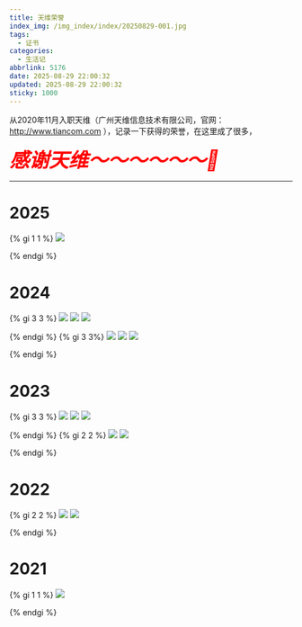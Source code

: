 ```yaml
---
title: 天维荣誉
index_img: /img_index/index/20250829-001.jpg
tags:
  - 证书
categories:
  - 生活记
abbrlink: 5176
date: 2025-08-29 22:00:32
updated: 2025-08-29 22:00:32
sticky: 1000
---
```



从2020年11月入职天维（广州天维信息技术有限公司，官网：http://www.tiancom.com ），记录一下获得的荣誉，在这里成了很多，<div style="font-style: italic;font-size: 35px;font-weight:800;color: red;"> 感谢天维～～～～～～🥰</div>

<!--more-->
<hr />

# 2025
{% gi 1 1 %}
 ![](/img_index/tianwei/2025二季度琅琊榜.png)

{% endgi %}




# 2024
{% gi 3 3 %}
 ![](/img_index/tianwei/2024知识创新先锋.jpg)
 ![](/img_index/tianwei/2024创新鼓励奖.jpg)
 ![](/img_index/tianwei/2024金点子鼓励奖.jpg)

{% endgi %}
{% gi 3 3%}
 ![](/img_index/tianwei/2024一季度琅琊榜.jpg)
 ![](/img_index/tianwei/2024四季度琅琊榜.png)
 ![](/img_index/tianwei/2024年度琅琊榜.png)

{% endgi %}


# 2023
{% gi 3 3 %}
 ![](/img_index/tianwei/2023AI潜力之星奖.jpg)
 ![](/img_index/tianwei/2023创新金点子奖.jpg)
 ![](/img_index/tianwei/2023质量工匠奖.jpg)

{% endgi %}
{% gi 2 2 %}
 ![](/img_index/tianwei/2023一季度琅琊榜.jpg)
 ![](/img_index/tianwei/2023三季度琅琊榜.jpg)

{% endgi %}

# 2022
{% gi 2 2 %}
 ![](/img_index/tianwei/2022第三季度技术标兵.jpg)
 ![](/img_index/tianwei/2022质量改善奖.jpg)

{% endgi %}


# 2021
{% gi 1 1 %}
 ![](/img_index/tianwei/2021技术飞跃奖.jpg)

{% endgi %}

